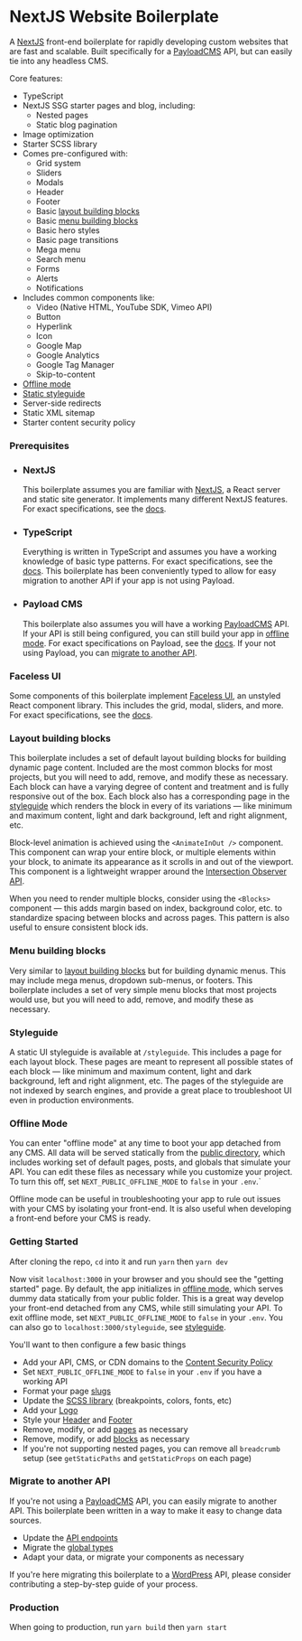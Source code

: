 # NextJS Website Boilerplate

A [NextJS](https://nextjs.org) front-end boilerplate for rapidly developing custom websites that are fast and scalable. Built specifically for a [PayloadCMS](https://payloadcms.com) API, but can easily tie into any headless CMS.

Core features:
  - TypeScript
  - NextJS SSG starter pages and blog, including:
      - Nested pages
      - Static blog pagination
  - Image optimization
  - Starter SCSS library
  - Comes pre-configured with:
    - Grid system
    - Sliders
    - Modals
    - Header
    - Footer
    - Basic [layout building blocks](#layout-building-blocks)
    - Basic [menu building blocks](#menu-building-blocks)
    - Basic hero styles
    - Basic page transitions
    - Mega menu
    - Search menu
    - Forms
    - Alerts
    - Notifications
  - Includes common components like:
    - Video (Native HTML, YouTube SDK, Vimeo API)
    - Button
    - Hyperlink
    - Icon
    - Google Map
    - Google Analytics
    - Google Tag Manager
    - Skip-to-content
  - [Offline mode](#offline-mode)
  - [Static styleguide](#static-styleguide)
  - Server-side redirects
  - Static XML sitemap
  - Starter content security policy

### Prerequisites

- ### NextJS

  This boilerplate assumes you are familiar with [NextJS](https://nextjs.org), a React server and static site generator. It implements many different NextJS features. For exact specifications, see the [docs](https://nextjs.org/docs/getting-started).

- ### TypeScript

  Everything is written in TypeScript and assumes you have a working knowledge of basic type patterns. For exact specifications, see the [docs](https://typescriptlang.org). This boilerplate has been conveniently typed to allow for easy migration to another API if your app is not using Payload.

- ### Payload CMS

  This boilerplate also assumes you will have a working [PayloadCMS](https://payloadcms.com) API. If your API is still being configured, you can still build your app in [offline mode](#offline-mode). For exact specifications on Payload, see the [docs](https://payloadcms.com/docs/getting-started/what-is-payload). If your not using Payload, you can [migrate to another API](#migrate-to-another-api).

### Faceless UI

  Some components of this boilerplate implement [Faceless UI](https://faceless-ui.com), an unstyled React component library. This includes the grid, modal, sliders, and more. For exact specifications, see the [docs](https://faceless-ui.com/docs/getting-started).

### Layout building blocks

This boilerplate includes a set of default layout building blocks for building dynamic page content. Included are the most common blocks for most projects, but you will need to add, remove, and modify these as necessary. Each block can have a varying degree of content and treatment and is fully responsive out of the box. Each block also has a corresponding page in the [styleguide](#styleguide) which renders the block in every of its variations — like minimum and maximum content, light and dark background, left and right alignment, etc.

Block-level animation is achieved using the `<AnimateInOut />` component. This component can wrap your entire block, or multiple elements within your block, to animate its appearance as it scrolls in and out of the viewport. This component is a lightweight wrapper around the [Intersection Observer API](https://developer.mozilla.org/en-US/docs/Web/API/Intersection_Observer_API).

When you need to render multiple blocks, consider using the `<Blocks>` component — this adds margin based on index, background color, etc. to standardize spacing between blocks and across pages. This pattern is also useful to ensure consistent block ids.

### Menu building blocks

Very similar to [layout building blocks](#layout-building-blocks) but for building dynamic menus. This may include mega menus, dropdown sub-menus, or footers. This boilerplate includes a set of very simple menu blocks that most projects would use, but you will need to add, remove, and modify these as necessary.

### Styleguide

A static UI styleguide is available at `/styleguide`. This includes a page for each layout block. These pages are meant to represent all possible states of each block — like minimum and maximum content, light and dark background, left and right alignment, etc. The pages of the styleguide are not indexed by search engines, and provide a great place to troubleshoot UI even in production environments.

### Offline Mode

You can enter "offline mode" at any time to boot your app detached from any CMS. All data will be served statically from the [public directory](/public/dummyData), which includes working set of default pages, posts, and globals that simulate your API. You can edit these files as necessary while you customize your project. To turn this off, set `NEXT_PUBLIC_OFFLINE_MODE` to `false` in your `.env`.`

Offline mode can be useful in troubleshooting your app to rule out issues with your CMS by isolating your front-end. It is also useful when developing a front-end before your CMS is ready.

### Getting Started

After cloning the repo, `cd` into it and run `yarn` then `yarn dev`

Now visit `localhost:3000` in your browser and you should see the "getting started" page. By default, the app initializes in [offline mode](#offline-mode), which serves dummy data statically from your public folder. This is a great way develop your front-end detached from any CMS, while still simulating your API. To exit offline mode, set `NEXT_PUBLIC_OFFLINE_MODE` to `false` in your `.env`. You can also go to `localhost:3000/styleguide`, see [styleguide](#styleguide).

You'll want to then configure a few basic things
  - Add your API, CMS, or CDN domains to the [Content Security Policy](./csp.js)
  - Set `NEXT_PUBLIC_OFFLINE_MODE` to `false` in your `.env` if you have a working API
  - Format your page [slugs](./src/utilities/formatSlug.js)
  - Update the [SCSS library](./src/scss/) (breakpoints, colors, fonts, etc)
  - Add your [Logo](./src/components/Logo/index.tsx)
  - Style your [Header](./src/layout/Header/index.tsx) and [Footer](./src/layout/Footer/index.tsx)
  - Remove, modify, or add [pages](./src/pages/) as necessary
  - Remove, modify, or add [blocks](./src/blocks/) as necessary
  - If you're not supporting nested pages, you can remove all `breadcrumb` setup (see `getStaticPaths` and `getStaticProps` on each page)

### Migrate to another API

If you're not using a [PayloadCMS](https://payloadcms.com) API, you can easily migrate to another API. This boilerplate been written in a way to make it easy to change data sources.

- Update the [API endpoints](./src/cms/api.ts)
- Migrate the [global types](./src/cms/types.ts)
- Adapt your data, or migrate your components as necessary

If you're here migrating this boilerplate to a [WordPress](https://wordpress.com) API, please consider contributing a step-by-step guide of your process.

### Production

When going to production, run `yarn build` then `yarn start`
